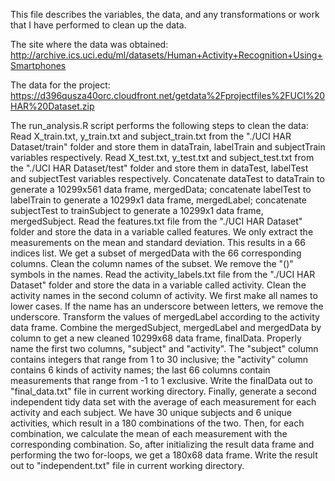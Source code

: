 This file describes the variables, the data, and any transformations or work that I have performed to clean up the data.

The site where the data was obtained:
http://archive.ics.uci.edu/ml/datasets/Human+Activity+Recognition+Using+Smartphones

The data for the project:
https://d396qusza40orc.cloudfront.net/getdata%2Fprojectfiles%2FUCI%20HAR%20Dataset.zip

The run_analysis.R script performs the following steps to clean the data:
Read X_train.txt, y_train.txt and subject_train.txt from the "./UCI HAR Dataset/train" folder and store them in dataTrain, labelTrain and subjectTrain variables respectively.
Read X_test.txt, y_test.txt and subject_test.txt from the "./UCI HAR Dataset/test" folder and store them in dataTest, labelTest and subjectTest variables respectively.
Concatenate dataTest to dataTrain to generate a 10299x561 data frame, mergedData; concatenate labelTest to labelTrain to generate a 10299x1 data frame, mergedLabel; concatenate subjectTest to trainSubject to generate a 10299x1 data frame, mergedSubject.
Read the features.txt file from the "./UCI HAR Dataset" folder and store the data in a variable called features. We only extract the measurements on the mean and standard deviation. This results in a 66 indices list. We get a subset of mergedData with the 66 corresponding columns.
Clean the column names of the subset. We remove the "()" symbols in the names.
Read the activity_labels.txt file from the "./UCI HAR Dataset" folder and store the data in a variable called activity.
Clean the activity names in the second column of activity. We first make all names to lower cases. If the name has an underscore between letters, we remove the underscore.
Transform the values of mergedLabel according to the activity data frame.
Combine the mergedSubject, mergedLabel and mergedData by column to get a new cleaned 10299x68 data frame, finalData. Properly name the first two columns, "subject" and "activity". The "subject" column contains integers that range from 1 to 30 inclusive; the "activity" column contains 6 kinds of activity names; the last 66 columns contain measurements that range from -1 to 1 exclusive.
Write the finalData out to "final_data.txt" file in current working directory.
Finally, generate a second independent tidy data set with the average of each measurement for each activity and each subject. We have 30 unique subjects and 6 unique activities, which result in a 180 combinations of the two. Then, for each combination, we calculate the mean of each measurement with the corresponding combination. So, after initializing the result data frame and performing the two for-loops, we get a 180x68 data frame.
Write the result out to "independent.txt" file in current working directory.
